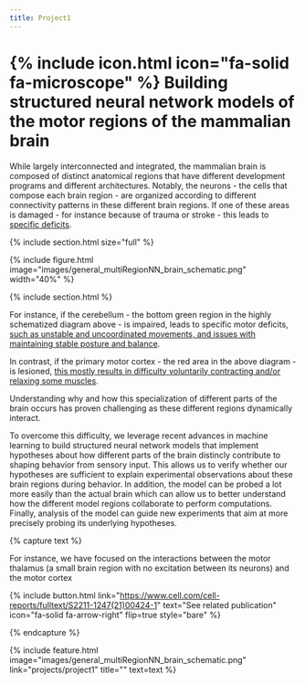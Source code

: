 ```yaml
---
title: Project1
---
```


# {% include icon.html icon="fa-solid fa-microscope" %} Building structured neural network models of the motor regions of the mammalian brain


While largely interconnected and integrated, the mammalian brain is composed of distinct anatomical regions that have different development programs and different architectures. Notably, the neurons - the cells that compose each brain region - are organized according to different connectivity patterns in these different brain regions. If one of these areas is damaged - for instance because of trauma or stroke - this leads to [specific deficits](https://www.youtube.com/shorts/yri-cHlQYIg).

{% include section.html size="full" %}

{% include figure.html image="images/general_multiRegionNN_brain_schematic.png" width="40%" %}

{% include section.html %}

For instance, if the cerebellum - the bottom green region in the highly schematized diagram above - is impaired, leads to specific motor deficits, [such as unstable and uncoordinated movements, and issues with maintaining stable posture and balance](https://youtu.be/1SIpRuUipxc?si=SQM50doF95Lg2q_9&t=4).

In contrast, if the primary motor cortex - the red area in the above diagram - is lesioned, [this mostly results in difficulty voluntarily contracting and/or relaxing some muscles](https://youtu.be/XvnbtLLoPqE?si=a7ZwyTGl7ibqrvrK&t=611).

Understanding why and how this specialization of different parts of the brain occurs has proven challenging as these different regions dynamically interact.

To overcome this difficulty, we leverage recent advances in machine learning to build structured neural network models that implement hypotheses about how different parts of the brain distincly contribute to shaping behavior from sensory input.
This allows us to verify whether our hypotheses are sufficient to explain experimental observations about these brain regions during behavior.
In addition, the model can be probed a lot more easily than the actual brain which can allow us to better understand how the different model regions collaborate to perform computations.
Finally, analysis of the model can guide new experiments that aim at more precisely probing its underlying hypotheses.


{% capture text %}

For instance, we have focused on the interactions between the motor thalamus (a small brain region with no excitation between its neurons) and the motor cortex


{%
  include button.html
  link="https://www.cell.com/cell-reports/fulltext/S2211-1247(21)00424-1"
  text="See related publication"
  icon="fa-solid fa-arrow-right"
  flip=true
  style="bare"
%}

{% endcapture %}

{%
  include feature.html
  image="images/general_multiRegionNN_brain_schematic.png"
  link="projects/project1"
  title=""
  text=text
%}

